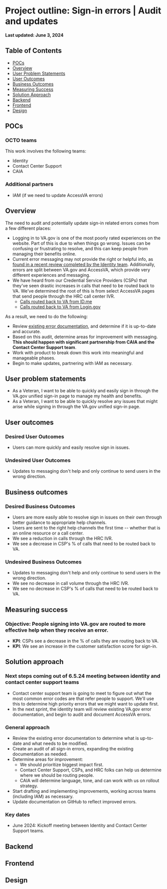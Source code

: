 # Project outline: Sign-in errors | Audit and updates

**Last updated: June 3, 2024**

## Table of Contents

- [POCs](#pocs)
- [Overview](#overview)
- [User Problem Statements](#user-problem-statements)
- [User Outcomes](#user-outcomes)
- [Business Outcomes](#business-outcomes)
- [Measuring Success](#measuring-success)
- [Solution Approach](#solution-approach)
- [Backend](#backend)
- [Frontend](#frontend)
- [Design](#design)

## POCs

### OCTO teams

This work involves the following teams:

- Identity
- Contact Center Support
- CAIA

### Additional partners

- IAM (if we need to update AccessVA errors)

## Overview

The need to audit and potentially update sign-in related errors comes from a few different places:

- Logging in to VA.gov is one of the most poorly rated experiences on the website. Part of this is due to when things go wrong. Issues can be confusing or frustrating to resolve, and this can keep people from managing their benefits online.
- Current error messaging may not provide the right or helpful info, as [found in a recent review completed by the Identity team](https://github.com/department-of-veterans-affairs/va.gov-team/blob/master/products/identity/Research/2024-04%20FE%20Sign%20in%20Flows/Front%20end%20sign%20in%20flow%20-%20discovery%20research.md#1-error-messaging). Additionally, errors are split between VA.gov and AccessVA, which provide very different experiences and messaging.
- We have heard from our Credential Service Providers (CSPs) that they've seen drastic increases in calls that need to be routed back to VA. We've determined the root of this is from select AccessVA pages that send people through the HRC call center IVR.
  - [Calls routed back to VA from ID.me](https://github.com/department-of-veterans-affairs/va.gov-team-sensitive/blob/master/teams/vsp/teams/Identity/idme/ID.me%20reasons%20calls%20are%20sent%20back%20to%20VA.png)
  - [Calls routed back to VA from Login.gov](https://github.com/department-of-veterans-affairs/va.gov-team-sensitive/blob/master/teams/vsp/teams/Identity/logingov/2024-05-22%20Summary%20for%20VA%20IVR%20metrics.docx) 

As a result, we need to do the following:

- Review [existing error documentation](https://github.com/department-of-veterans-affairs/va.gov-team/tree/master/products/identity/login/error-messages#readme), and determine if it is up-to-date and accurate.
- Based on this audit, determine areas for improvement with messaging. **This should happen with significant partnership from CAIA and the Contact Center Support team**.
- Work with product to break down this work into meaningful and manageable phases.
- Begin to make updates, partnering with IAM as necessary.

## User problem statements

- As a Veteran, I want to be able to quickly and easily sign in through the VA.gov unified sign-in page to manage my health and benefits.
- As a Veteran, I want to be able to quickly resolve any issues that might arise while signing in through the VA.gov unified sign-in page.

## User outcomes

### Desired User Outcomes

- Users can more quickly and easily resolve sign in issues.

### Undesired User Outcomes

- Updates to messaging don't help and only continue to send users in the wrong direction.

## Business outcomes

### Desired Business Outcomes

- Users are more easily able to resolve sign in issues on their own through better guidance to appropriate help channels.
- Users are sent to the right help channels the first time -- whether that is an online resource or a call center.
- We see a reduction in calls through the HRC IVR.
- We see a decrease in CSP's % of calls that need to be routed back to VA.

### Undesired Business Outcomes

- Updates to messaging don't help and only continue to send users in the wrong direction.
- We see no decrease in call volume through the HRC IVR.
- We see no decrease in CSP's % of calls that need to be routed back to VA.

## Measuring success

### Objective: People signing into VA.gov are routed to more effective help when they receive an error.

- **KPI**: CSPs see a decrease in the % of calls they are routing back to VA.
- **KPI**: We see an increase in the customer satisfaction score for sign-in.

## Solution approach

### Next steps coming out of 6.5.24 meeting between identity and contact center support teams

- Contact center support team is going to meet to figure out what the most common error codes are that refer people to support. We'll use this to determine high priority errors that we might want to update first.
- In the next sprint, the identity team will review existing VA.gov error documentation, and begin to audit and document AccessVA errors.

### General approach

- Review the existing error documentation to determine what is up-to-date and what needs to be modified.
- Create an audit of all sign-in errors, expanding the existing documentation as needed.
- Determine areas for improvement:
  - We should prioritize biggest impact first.
  - Contact Center Support, CSPs, and HRC folks can help us determine where we should be routing people.
  - CAIA will determine language, tone, and can work with us on rollout strategy.
 - Start drafting and implementing improvements, working across teams (including IAM) as necessary.
 - Update documentation on GitHub to reflect improved errors.

### Key dates

- June 2024: Kickoff meeting between Identity and Contact Center Support teams.

## Backend
## Frontend
## Design
